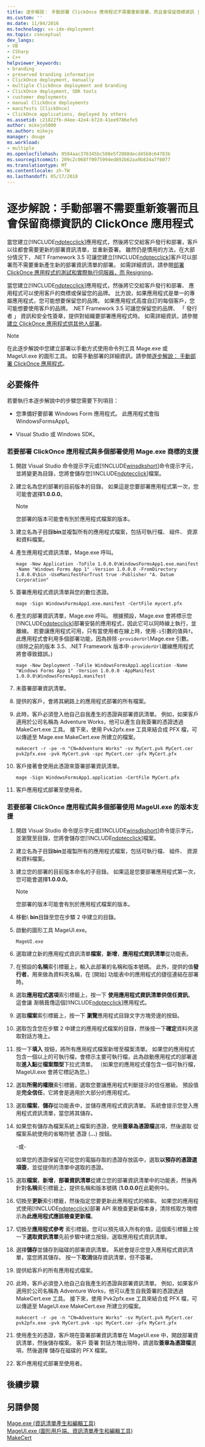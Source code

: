 ```yaml
---
title: 逐步解說： 手動部署 ClickOnce 應用程式不需要重新簽署，而且會保留商標資訊 |Microsoft 文件
ms.custom: ''
ms.date: 11/04/2016
ms.technology: vs-ide-deployment
ms.topic: conceptual
dev_langs:
- VB
- CSharp
- C++
helpviewer_keywords:
- branding
- preserved branding information
- ClickOnce deployment, manually
- multiple ClickOnce deployment and branding
- ClickOnce deployment, SDK tools
- customer deployments
- manual ClickOnce deployments
- manifests [ClickOnce]
- ClickOnce applications, deployed by others
ms.assetid: c21822fb-d4ee-42e4-b72d-41ee9786efe5
author: mikejo5000
ms.author: mikejo
manager: douge
ms.workload:
- multiple
ms.openlocfilehash: 0584aac376345bc508e5f2088decd45b8c64783b
ms.sourcegitcommit: 209c2c068ff0975994ed892b62aa9b834a7f6077
ms.translationtype: MT
ms.contentlocale: zh-TW
ms.lasthandoff: 05/17/2018
---
```

# <a name="walkthrough-manually-deploying-a-clickonce-application-that-does-not-require-re-signing-and-that-preserves-branding-information"></a>逐步解說：手動部署不需要重新簽署而且會保留商標資訊的 ClickOnce 應用程式
當您建立[!INCLUDE[ndptecclick](../deployment/includes/ndptecclick_md.md)]應用程式，然後將它交給客戶發行和部署，客戶以往都會需要更新的部署資訊清單，並重新簽署。 雖然仍是慣用的方法，在大部分情況下，.NET Framework 3.5 可讓您建立[!INCLUDE[ndptecclick](../deployment/includes/ndptecclick_md.md)]客戶可以部署而不需要重新產生新的部署資訊清單的部署。 如需詳細資訊，請參閱[部署 ClickOnce 應用程式的測試和實際執行伺服器，而 Resigning](../deployment/deploying-clickonce-applications-for-testing-and-production-without-resigning.md)。  
  
 當您建立[!INCLUDE[ndptecclick](../deployment/includes/ndptecclick_md.md)]應用程式，然後將它交給客戶發行和部署、 應用程式可以使用客戶的商標或保留您的品牌。 比方說，如果應用程式是單一的專屬應用程式，您可能想要保留您的品牌。 如果應用程式高度自訂的每個客戶，您可能想要使用客戶的品牌。 .NET Framework 3.5 可讓您保留您的品牌、 「 發行者 」 資訊和安全性簽章，提供對組織要部署應用程式時。 如需詳細資訊，請參閱[建立 ClickOnce 應用程式供其他人部署](../deployment/creating-clickonce-applications-for-others-to-deploy.md)。  
  
> [!NOTE]
>  在此逐步解說中您建立部署以手動方式使用命令列工具 Mage.exe 或 MageUI.exe 的圖形工具。 如需手動部署的詳細資訊，請參閱[逐步解說： 手動部署 ClickOnce 應用程式](../deployment/walkthrough-manually-deploying-a-clickonce-application.md)。  
  
## <a name="prerequisites"></a>必要條件  
 若要執行本逐步解說中的步驟您需要下列項目：  
  
-   您準備好要部署 Windows Form 應用程式。 此應用程式會指 WindowsFormsApp1。  
  
-   Visual Studio 或 Windows SDK。  
  
### <a name="to-deploy-a-clickonce-application-with-multiple-deployment-and-branding-support-using-mageexe"></a>若要部署 ClickOnce 應用程式與多個部署使用 Mage.exe 商標的支援  
  
1.  開啟 Visual Studio 命令提示字元或[!INCLUDE[winsdkshort](../debugger/debug-interface-access/includes/winsdkshort_md.md)]命令提示字元，並將變更為目錄，您將會儲存您[!INCLUDE[ndptecclick](../deployment/includes/ndptecclick_md.md)]檔案。  
  
2.  建立名為您的部署的目前版本的目錄。 如果這是您要部署應用程式第一次，您可能會選擇**1.0.0.0**。  
  
    > [!NOTE]
    >  您部署的版本可能會有別於應用程式檔案的版本。  
  
3.  建立名為子目錄**bin**並複製所有的應用程式檔案，包括可執行檔、 組件、 資源和資料檔案。  
  
4.  產生應用程式資訊清單，Mage.exe 呼叫。  
  
    ```  
    mage -New Application -ToFile 1.0.0.0\WindowsFormsApp1.exe.manifest -Name "Windows Forms App 1" -Version 1.0.0.0 -FromDirectory 1.0.0.0\bin -UseManifestForTrust true -Publisher "A. Datum Corporation"  
    ```  
  
5.  簽署應用程式資訊清單與您的數位憑證。  
  
    ```  
    mage -Sign WindowsFormsApp1.exe.manifest -CertFile mycert.pfx  
    ```  
  
6.  產生的部署資訊清單，Mage.exe 呼叫。 根據預設，Mage.exe 會將標示您[!INCLUDE[ndptecclick](../deployment/includes/ndptecclick_md.md)]部署安裝的應用程式，因此它可以同時線上執行，並離線。 若要讓應用程式可用，只有當使用者在線上時，使用`-i`引數的值與`f`。 此應用程式會利用多個部署功能，因為排除`-providerUrl`Mage.exe 引數。 (排除之前的版本 3.5、.NET Framework 版本中`-providerUrl`離線應用程式將會導致錯誤。)  
  
    ```  
    mage -New Deployment -ToFile WindowsFormsApp1.application -Name "Windows Forms App 1" -Version 1.0.0.0 -AppManifest 1.0.0.0\WindowsFormsApp1.manifest   
    ```  
  
7.  未簽署部署資訊清單。  
  
8.  提供的客戶，會將其網路上的應用程式部署的所有檔案。  
  
9. 此時，客戶必須登入他自己自我產生的憑證與部署資訊清單。 例如，如果客戶適用於公司名稱為 Adventure Works，他可以產生自我簽署的憑證透過 MakeCert.exe 工具。 接下來，使用 Pvk2pfx.exe 工具來結合成 PFX 檔，可以傳遞至 Mage.exe MakeCert.exe 所建立的檔案。  
  
    ```  
    makecert -r -pe -n "CN=Adventure Works" -sv MyCert.pvk MyCert.cer  
    pvk2pfx.exe -pvk MyCert.pvk -spc MyCert.cer -pfx MyCert.pfx  
    ```  
  
10. 客戶接著會使用此憑證來簽署部署資訊清單。  
  
    ```  
    mage -Sign WindowsFormsApp1.application -CertFile MyCert.pfx  
    ```  
  
11. 客戶應用程式部署至使用者。  
  
### <a name="to-deploy-a-clickonce-application-with-multiple-deployment-and-branding-support-using-mageuiexe"></a>若要部署 ClickOnce 應用程式與多個部署使用 MageUI.exe 的版本支援  
  
1.  開啟 Visual Studio 命令提示字元或[!INCLUDE[winsdkshort](../debugger/debug-interface-access/includes/winsdkshort_md.md)]命令提示字元，並瀏覽至目錄，您將會儲存您[!INCLUDE[ndptecclick](../deployment/includes/ndptecclick_md.md)]檔案。  
  
2.  建立名為子目錄**bin**並複製所有的應用程式檔案，包括可執行檔、 組件、 資源和資料檔案。  
  
3.  建立您的部署的目前版本命名的子目錄。 如果這是您要部署應用程式第一次，您可能會選擇**1.0.0.0**。  
  
    > [!NOTE]
    >  您部署的版本可能會有別於應用程式檔案的版本。  
  
4.  移動\\ **bin**目錄至您在步驟 2 中建立的目錄。  
  
5.  啟動的圖形工具 MageUI.exe。  
  
    ```  
    MageUI.exe  
    ```  
  
6.  選取建立新的應用程式資訊清單**檔案**，**新增**，**應用程式資訊清單**從功能表。  
  
7.  在預設的**名稱**索引標籤上，輸入此部署的名稱和版本號碼。 此外，提供的值**發行者**，用來做為資料夾名稱，在 [開始] 功能表中的應用程式的捷徑連結在部署時。  
  
8.  選取**應用程式選項**索引標籤上，按一下 **使用應用程式資訊清單供信任資訊**。 這會讓 淛鵸葺爦這個[!INCLUDE[ndptecclick](../deployment/includes/ndptecclick_md.md)]應用程式。  
  
9. 選取**檔案**索引標籤上，按一下 **瀏覽**應用程式目錄文字方塊旁邊的按鈕。  
  
10. 選取包含您在步驟 2 中建立的應用程式檔案的目錄，然後按一下**確定**資料夾選取對話方塊上。  
  
11. 按一下**填入** 按鈕，將所有應用程式檔案新增至檔案清單。 如果您的應用程式包含一個以上的可執行檔，會標示主要可執行檔，此為啟動應用程式的部署選取**進入點**從**檔案類型**下拉式清單。 （如果您的應用程式僅包含一個可執行檔，MageUI.exe 會將它標記為您。）  
  
12. 選取**所需的權限**索引標籤，選取您要讓應用程式判斷提示的信任層級。 預設值是**完全信任**，它將會是適用於大部分的應用程式。  
  
13. 選取**檔案**，**儲存**從功能表中，並儲存應用程式資訊清單。 系統會提示您登入應用程式資訊清單，當您將其儲存。  
  
14. 如果您有儲存為檔案系統上檔案的憑證，使用**簽章為憑證檔**選項，然後選取 從檔案系統使用的省略符號 憑證 (**...**) 按鈕。  
  
     -或-  
  
     如果您的憑證保留在可從您的電腦存取的憑證存放區中，選取**以預存的憑證選項簽**，並從提供的清單中選取的憑證。  
  
15. 選取**檔案**，**新增**，**部署資訊清單**從建立您的部署資訊清單中的功能表，然後再針對**名稱**索引標籤上，提供名稱和版本號碼 (**1.0.0.0**在此範例中)。  
  
16. 切換至**更新**索引標籤，然後指定您要更新此應用程式的頻率。 如果您的應用程式使用[!INCLUDE[ndptecclick](../deployment/includes/ndptecclick_md.md)]部署 API 來檢查更新檔本身，清除核取方塊標示為**此應用程式應該檢查更新檔**。  
  
17. 切換至**應用程式參考** 索引標籤。您可以預先填入所有的值，這個索引標籤上按一下**選取資訊清單**先前步驟中建立按鈕，選取應用程式資訊清單。  
  
18. 選擇**儲存**並儲存到磁碟的部署資訊清單。 系統會提示您登入應用程式資訊清單，當您將其儲存。 按一下**取消**儲存資訊清單，但不簽署。  
  
19. 提供給客戶的所有應用程式檔案。  
  
20. 此時，客戶必須登入他自己自我產生的憑證與部署資訊清單。 例如，如果客戶適用於公司名稱為 Adventure Works，他可以產生自我簽署的憑證透過 MakeCert.exe 工具。 接下來，使用 Pvk2pfx.exe 工具來結合成 PFX 檔，可以傳遞至 MageUI.exe MakeCert.exe 所建立的檔案。  
  
    ```  
    makecert -r -pe -n "CN=Adventure Works" -sv MyCert.pvk MyCert.cer  
    pvk2pfx.exe -pvk MyCert.pvk -spc MyCert.cer -pfx MyCert.pfx  
    ```  
  
21. 使用產生的憑證，客戶現在簽署部署資訊清單在 MageUI.exe 中，開啟部署資訊清單，然後儲存檔案。 客戶 簽署 對話方塊出現時，請選取**簽章為憑證檔**選項，然後選擇 儲存在磁碟的 PFX 檔案。  
  
22. 客戶應用程式部署至使用者。  
  
## <a name="next-steps"></a>後續步驟  
  
## <a name="see-also"></a>另請參閱  
 [Mage.exe (資訊清單產生和編輯工具)](/dotnet/framework/tools/mage-exe-manifest-generation-and-editing-tool)   
 [MageUI.exe (圖形用戶端、資訊清單產生和編輯工具)](/dotnet/framework/tools/mageui-exe-manifest-generation-and-editing-tool-graphical-client)   
 [MakeCert](https://msdn.microsoft.com/library/windows/desktop/aa386968.aspx)